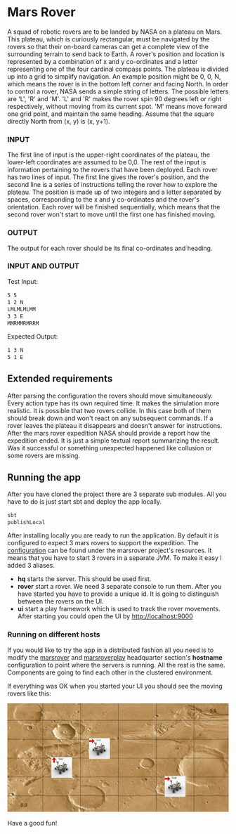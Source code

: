 # Mars Rover #

A squad of robotic rovers are to be landed by NASA on a plateau on Mars.
This plateau, which is curiously rectangular, must be navigated by the
rovers so that their on-board cameras can get a complete view of the
surrounding terrain to send back to Earth.
A rover's position and location is represented by a combination of x and y
co-ordinates and a letter representing one of the four cardinal compass
points. The plateau is divided up into a grid to simplify navigation. An
example position might be 0, 0, N, which means the rover is in the bottom
left corner and facing North.
In order to control a rover, NASA sends a simple string of letters. The
possible letters are 'L', 'R' and 'M'. 'L' and 'R' makes the rover spin 90
degrees left or right respectively, without moving from its current spot.
'M' means move forward one grid point, and maintain the same heading.
Assume that the square directly North from (x, y) is (x, y+1).

### INPUT ###
The first line of input is the upper-right coordinates of the plateau, the
lower-left coordinates are assumed to be 0,0.
The rest of the input is information pertaining to the rovers that have
been deployed. Each rover has two lines of input. The first line gives the
rover's position, and the second line is a series of instructions telling
the rover how to explore the plateau.
The position is made up of two integers and a letter separated by spaces,
corresponding to the x and y co-ordinates and the rover's orientation.
Each rover will be finished sequentially, which means that the second rover
won't start to move until the first one has finished moving.

### OUTPUT ###
The output for each rover should be its final co-ordinates and heading.

### INPUT AND OUTPUT ###
Test Input:
```
5 5
1 2 N
LMLMLMLMM
3 3 E
MMRMMRMRRM
```

Expected Output:
```
1 3 N
5 1 E
```

## Extended requirements ##

After parsing the configuration the rovers should move simultaneously.
Every action type has its own required time. It makes the simulation more realistic.
It is possible that two rovers collide. In this case both of them should break down and won't react on any subsequent commands.
If a rover leaves the plateau it disappears and doesn't answer for instructions.
After the mars rover expedition NASA should provide a report how the expedition ended. It is just a simple textual report summarizing the result. Was it successful or something unexpected happened like collusion or some rovers are missing.

## Running the app ##

After you have cloned the project there are 3 separate sub modules. All you have to do is just start sbt and deploy the app locally.
```
sbt
publishLocal
```

After installing locally you are ready to run the application. By default it is configured to expect 3 mars rovers to support the expedition. The [configuration](marsrover/src/main/resources/input-default.txt) can be found under the marsrover project's resources.
It means that you have to start 3 rovers in a separate JVM. To make it easy I added 3 aliases.
- **hq** starts the server. This should be used first.
- **rover** start a rover. We need 3 separate console to run them. After you have started you have to provide a unique id. It is going to distinguish between the rovers on the UI.
- **ui** start a play framework which is used to track the rover movements. After starting you could open the UI by [http://localhost:9000](http://localhost:9000)

### Running on different hosts ###

If you would like to try the app in a distributed fashion all you need is to modify the [marsrover](marsrover/src/main/resources/application.conf) and [marsroverplay](marsroverplay/conf/application.conf) headquarter section's **hostname** configuration to point where the servers is running. All the rest is the same.
Components are going to find each other in the clustered environment.

If everything was OK when you started your UI you should see the moving rovers like this:

![Alt text](screenshot.png?raw=true "Running rovers")

Have a good fun!






